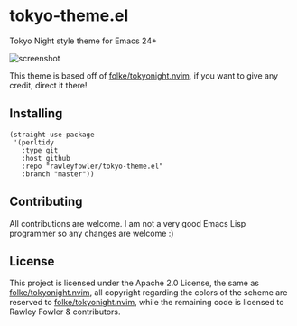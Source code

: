 # tokyo-theme.el
Tokyo Night style theme for Emacs 24+

![screenshot](https://i.imgur.com/yGBAVjV.png)

This theme is based off of [folke/tokyonight.nvim](https://github.com/folke/tokyonight.nvim), if you want to give any credit,
direct it there!

## Installing

```elisp
(straight-use-package
 '(perltidy
   :type git
   :host github
   :repo "rawleyfowler/tokyo-theme.el"
   :branch "master"))
```

## Contributing
All contributions are welcome. I am not a very good Emacs Lisp programmer so any changes are welcome :)

## License
This project is licensed under the Apache 2.0 License, the same as [folke/tokyonight.nvim](https://github.com/folke/tokyonight.nvim), all copyright
regarding the colors of the scheme are reserved to [folke/tokyonight.nvim](https://github.com/folke/tokyonight.nvim), while the remaining code is
licensed to Rawley Fowler & contributors.

